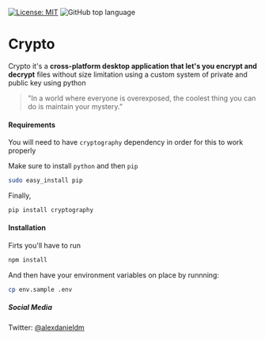 [![License: MIT](https://img.shields.io/badge/License-MIT-yellow.svg)](https://opensource.org/licenses/MIT) ![GitHub top language](https://img.shields.io/github/languages/top/alexdanieldm/crypto)

# Crypto
Crypto it's a **cross-platform desktop application that let's you encrypt and decrypt** files without size limitation using a custom system of private and public key using python

> "In a world where everyone is overexposed, the coolest thing you can do is maintain your mystery.”

#### Requirements

You will need to have `cryptography` dependency in order for this to work properly

Make sure to install `python` and then `pip`
```sh
sudo easy_install pip
```

Finally,
```sh
pip install cryptography
```

#### Installation
Firts you'll have to run 
```sh
npm install
```

And then have your environment variables on place by runnning:
```sh
cp env.sample .env
```

##### Social Media
Twitter: [@alexdanieldm](https://twitter.com/alexdanieldm)
